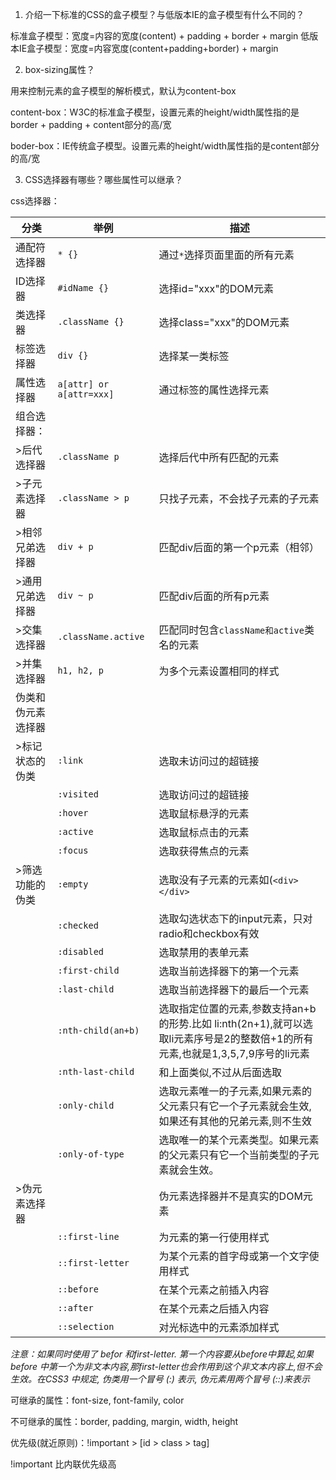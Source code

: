 1. 介绍一下标准的CSS的盒子模型？与低版本IE的盒子模型有什么不同的？

标准盒子模型：宽度=内容的宽度(content) + padding + border + margin
低版本IE盒子模型：宽度=内容宽度(content+padding+border) + margin

2. box-sizing属性？

用来控制元素的盒子模型的解析模式，默认为content-box

content-box：W3C的标准盒子模型，设置元素的height/width属性指的是border + padding + content部分的高/宽

boder-box：IE传统盒子模型。设置元素的height/width属性指的是content部分的高/宽

3. CSS选择器有哪些？哪些属性可以继承？

css选择器：

|分类|举例|描述|
|-|-|-|
|通配符选择器|`* {}`|通过`*`选择页面里面的所有元素|
|ID选择器|`#idName {}`|选择id="xxx"的DOM元素|
|类选择器|`.className {}`|选择class="xxx"的DOM元素|
|标签选择器|`div {}`|选择某一类标签|
|属性选择器|`a[attr] or a[attr=xxx]`|通过标签的属性选择元素|
|组合选择器：|||
|>后代选择器|`.className p`|选择后代中所有匹配的元素|
|>子元素选择器|`.className > p`|只找子元素，不会找子元素的子元素|
|>相邻兄弟选择器|`div + p`|匹配div后面的第一个p元素（相邻）|
|>通用兄弟选择器|`div ~ p`|匹配div后面的所有p元素|
|>交集选择器|`.className.active`|匹配同时包含`className和active`类名的元素|
|>并集选择器|`h1, h2, p`|为多个元素设置相同的样式|
|伪类和伪元素选择器|||
|>标记状态的伪类|`:link`|选取未访问过的超链接|
||`:visited`|选取访问过的超链接|
||`:hover`|选取鼠标悬浮的元素|
||`:active`|选取鼠标点击的元素|
||`:focus`|选取获得焦点的元素|
|>筛选功能的伪类|`:empty`|选取没有子元素的元素如(`<div></div>`|
||`:checked`|选取勾选状态下的input元素，只对radio和checkbox有效|
||`:disabled`|选取禁用的表单元素|
||`:first-child`|选取当前选择器下的第一个元素|
||`:last-child`|选取当前选择器下的最后一个元素|
||`:nth-child(an+b)`|选取指定位置的元素,参数支持an+b的形势.比如 li:nth(2n+1),就可以选取li元素序号是2的整数倍+1的所有元素,也就是1,3,5,7,9序号的li元素|
||`:nth-last-child`|和上面类似,不过从后面选取|
||`:only-child`|选取元素唯一的子元素,如果元素的父元素只有它一个子元素就会生效,如果还有其他的兄弟元素,则不生效|
||`:only-of-type`|选取唯一的某个元素类型。如果元素的父元素只有它一个当前类型的子元素就会生效。|
|>伪元素选择器||伪元素选择器并不是真实的DOM元素|
||`::first-line`|为元素的第一行使用样式|
||`::first-letter`|为某个元素的首字母或第一个文字使用样式|
||`::before`|在某个元素之前插入内容|
||`::after `|在某个元素之后插入内容|
||`::selection`|对光标选中的元素添加样式|

*注意：如果同时使用了 befor 和first-letter. 第一个内容要从before中算起,如果before 中第一个为非文本内容,那first-letter也会作用到这个非文本内容上,但不会生效。在CSS3 中规定, 伪类用一个冒号 (:) 表示, 伪元素用两个冒号 (::)来表示*

可继承的属性：font-size, font-family, color

不可继承的属性：border, padding, margin, width, height

优先级(就近原则)：!important > [id > class > tag]

!important 比内联优先级高